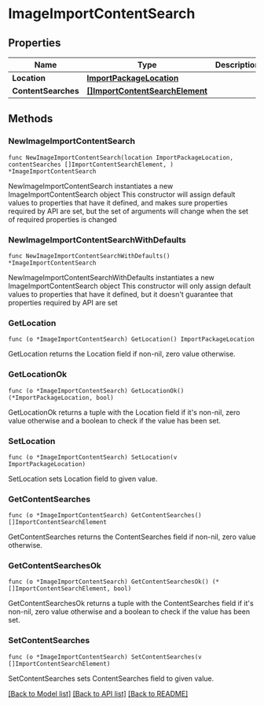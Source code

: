 # ImageImportContentSearch

## Properties

Name | Type | Description | Notes
------------ | ------------- | ------------- | -------------
**Location** | [**ImportPackageLocation**](ImportPackageLocation.md) |  | 
**ContentSearches** | [**[]ImportContentSearchElement**](ImportContentSearchElement.md) |  | 

## Methods

### NewImageImportContentSearch

`func NewImageImportContentSearch(location ImportPackageLocation, contentSearches []ImportContentSearchElement, ) *ImageImportContentSearch`

NewImageImportContentSearch instantiates a new ImageImportContentSearch object
This constructor will assign default values to properties that have it defined,
and makes sure properties required by API are set, but the set of arguments
will change when the set of required properties is changed

### NewImageImportContentSearchWithDefaults

`func NewImageImportContentSearchWithDefaults() *ImageImportContentSearch`

NewImageImportContentSearchWithDefaults instantiates a new ImageImportContentSearch object
This constructor will only assign default values to properties that have it defined,
but it doesn't guarantee that properties required by API are set

### GetLocation

`func (o *ImageImportContentSearch) GetLocation() ImportPackageLocation`

GetLocation returns the Location field if non-nil, zero value otherwise.

### GetLocationOk

`func (o *ImageImportContentSearch) GetLocationOk() (*ImportPackageLocation, bool)`

GetLocationOk returns a tuple with the Location field if it's non-nil, zero value otherwise
and a boolean to check if the value has been set.

### SetLocation

`func (o *ImageImportContentSearch) SetLocation(v ImportPackageLocation)`

SetLocation sets Location field to given value.


### GetContentSearches

`func (o *ImageImportContentSearch) GetContentSearches() []ImportContentSearchElement`

GetContentSearches returns the ContentSearches field if non-nil, zero value otherwise.

### GetContentSearchesOk

`func (o *ImageImportContentSearch) GetContentSearchesOk() (*[]ImportContentSearchElement, bool)`

GetContentSearchesOk returns a tuple with the ContentSearches field if it's non-nil, zero value otherwise
and a boolean to check if the value has been set.

### SetContentSearches

`func (o *ImageImportContentSearch) SetContentSearches(v []ImportContentSearchElement)`

SetContentSearches sets ContentSearches field to given value.



[[Back to Model list]](../README.md#documentation-for-models) [[Back to API list]](../README.md#documentation-for-api-endpoints) [[Back to README]](../README.md)


